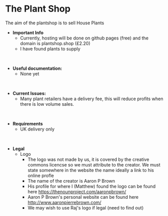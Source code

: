 # The Plant Shop
The aim of the plantshop is to sell House Plants

- **Important Info**
   - Currently, hosting will be done on github pages (free) and the domain is plantshop.shop (£2.20)
   - I have found plants to supply 
<br>

- **Useful documentation:**
   - None yet
<br>

- **Current Issues:**
   - Many plant retailers have a delivery fee, this will reduce profits when there is low volume sales.
<br>

- **Requirements**
   - UK delivery only 
<br>

- **Legal**
  - Logo 
    - The logo was not made by us, it is covered by the creative commons licencse so we must attribute to the creator. We must state somewhere in the website the name ideally a link to his online profle
    - The name of the creator is Aaron P Brown
    - His profile for where I (Matthew) found the logo can be found here https://thenounproject.com/aaronpbrown/
    - Aaron P Brown's personal website can be found here http://www.aaronpierrebrown.com/
    - We may wish to use Raj's logo if legal (need to find out)
